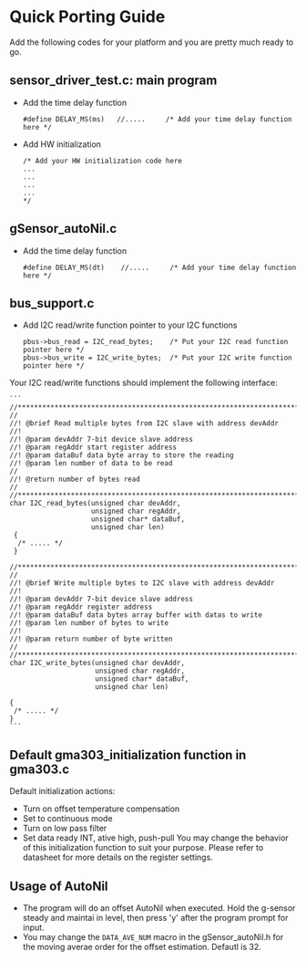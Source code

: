 Quick Porting Guide
===================
Add the following codes for your platform and you are pretty much ready to go.

sensor_driver_test.c: main program
----------------------------------
 * Add the time delay function
 
	 ```
	 #define DELAY_MS(ms)	//.....     /* Add your time delay function here */
	 ```

 * Add HW initialization
 
	 ```
	 /* Add your HW initialization code here
	 ...
	 ...
	 ...
	 ...
	 */
	 ```

gSensor_autoNil.c
--------------------
 * Add the time delay function

	```
	#define DELAY_MS(dt)	//.....     /* Add your time delay function here */
	```

bus_support.c
-------------
 * Add I2C read/write function pointer to your I2C functions

	```
	pbus->bus_read = I2C_read_bytes;    /* Put your I2C read function pointer here */
	pbus->bus_write = I2C_write_bytes;  /* Put your I2C write function pointer here */
	```

  Your I2C read/write functions should implement the following interface:

	```
	//******************************************************************************
    //
    //! @brief Read multiple bytes from I2C slave with address devAddr
    //!
    //! @param devAddr 7-bit device slave address
    //! @param regAddr start register address
    //! @param dataBuf data byte array to store the reading
    //! @param len number of data to be read
    //
    //! @return number of bytes read
    //
    //******************************************************************************
    char I2C_read_bytes(unsigned char devAddr, 
    					unsigned char regAddr, 
    					unsigned char* dataBuf, 
    					unsigned char len)
     {
      /* ..... */
     }
    
    //******************************************************************************
    //
    //! @brief Write multiple bytes to I2C slave with address devAddr
    //!
    //! @param devAddr 7-bit device slave address
    //! @param regAddr register address
    //! @param dataBuf data bytes array buffer with datas to write
    //! @param len number of bytes to write
    //!
    //! @param return number of byte written
    //
    //******************************************************************************
    char I2C_write_bytes(unsigned char devAddr,
                         unsigned char regAddr,
    					 unsigned char* dataBuf,
    					 unsigned char len)
    
    {
     /* ..... */
    }
	```

Default gma303_initialization function in gma303.c
--------------------------------------------------
Default initialization actions:
 * Turn on offset temperature compensation
 * Set to continuous mode
 * Turn on low pass filter
 * Set data ready INT, ative high, push-pull
You may change the behavior of this initialization function to suit your purpose. Please refer to datasheet for more details on the register settings.

Usage of AutoNil
----------------
 * The program will do an offset AutoNil when executed. Hold the g-sensor steady and maintai in level, then press 'y' after the program prompt for input.
 * You may change the `DATA_AVE_NUM` macro in the gSensor_autoNil.h for the moving averae order for the offset estimation. Defautl is 32.
   
